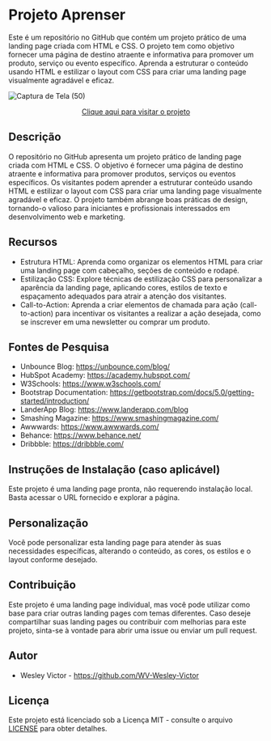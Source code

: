 # Projeto Aprenser
 Este é um repositório no GitHub que contém um projeto prático de uma landing page criada com HTML e CSS. O projeto tem como objetivo fornecer uma página de destino atraente e informativa para promover um produto, serviço ou evento específico. Aprenda a estruturar o conteúdo usando HTML e estilizar o layout com CSS para criar uma landing page visualmente agradável e eficaz.
 
![Captura de Tela (50)](https://github.com/WV-Wesley-Victor/Projeto-Aprenser/assets/137107062/90e6bddb-b3b4-4124-908f-243d75ee5a26)
<p align="center">
  <a href="https://wv-wesley-victor.github.io/Projeto-Aprenser/" target="_blank">Clique aqui para visitar o projeto</a>
</p>

## Descrição
O repositório no GitHub apresenta um projeto prático de landing page criada com HTML e CSS. O objetivo é fornecer uma página de destino atraente e informativa para promover produtos, serviços ou eventos específicos. Os visitantes podem aprender a estruturar conteúdo usando HTML e estilizar o layout com CSS para criar uma landing page visualmente agradável e eficaz. O projeto também abrange boas práticas de design, tornando-o valioso para iniciantes e profissionais interessados em desenvolvimento web e marketing.

## Recursos
* Estrutura HTML: Aprenda como organizar os elementos HTML para criar uma landing page com cabeçalho, seções de conteúdo e rodapé.
* Estilização CSS: Explore técnicas de estilização CSS para personalizar a aparência da landing page, aplicando cores, estilos de texto e espaçamento adequados para atrair a atenção dos visitantes.
* Call-to-Action: Aprenda a criar elementos de chamada para ação (call-to-action) para incentivar os visitantes a realizar a ação desejada, como se inscrever em uma newsletter ou comprar um produto.

## Fontes de Pesquisa
* Unbounce Blog: https://unbounce.com/blog/
* HubSpot Academy: https://academy.hubspot.com/
* W3Schools: https://www.w3schools.com/
* Bootstrap Documentation: https://getbootstrap.com/docs/5.0/getting-started/introduction/
* LanderApp Blog: https://www.landerapp.com/blog
* Smashing Magazine: https://www.smashingmagazine.com/
* Awwwards: https://www.awwwards.com/
* Behance: https://www.behance.net/
* Dribbble: https://dribbble.com/

## Instruções de Instalação (caso aplicável)
Este projeto é uma landing page pronta, não requerendo instalação local. Basta acessar o URL fornecido e explorar a página.

## Personalização
Você pode personalizar esta landing page para atender às suas necessidades específicas, alterando o conteúdo, as cores, os estilos e o layout conforme desejado.

## Contribuição
Este projeto é uma landing page individual, mas você pode utilizar como base para criar outras landing pages com temas diferentes. Caso deseje compartilhar suas landing pages ou contribuir com melhorias para este projeto, sinta-se à vontade para abrir uma issue ou enviar um pull request.

## Autor
* Wesley Victor - https://github.com/WV-Wesley-Victor

## Licença
Este projeto está licenciado sob a Licença MIT - consulte o arquivo [LICENSE](LICENSE)  para obter detalhes.
